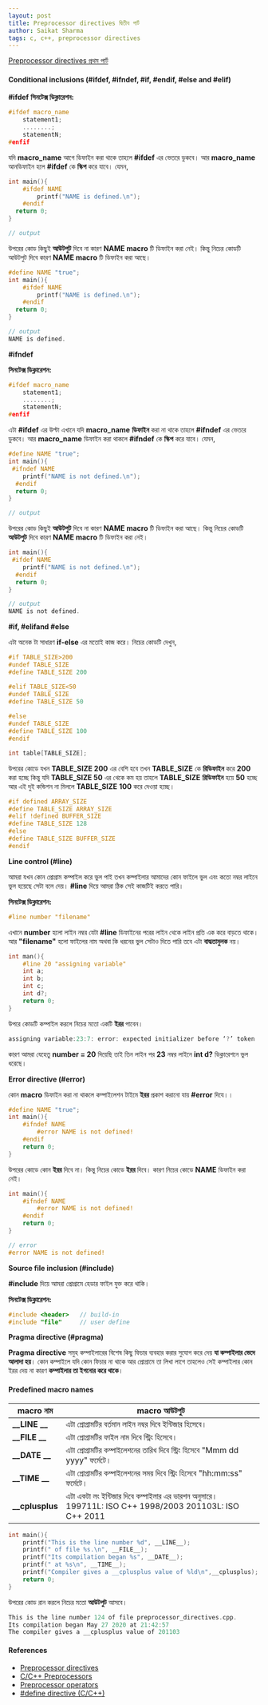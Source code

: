 ```yaml
---
layout: post
title: Preprocessor directives দ্বিতীয পার্ট 
author: Saikat Sharma
tags: c, c++, preprocessor directives
---
```


[Preprocessor directives প্রথম পার্ট](https://saikat-s.github.io/2020/05/27/Preprocessor-directives-part-one.html)

#### Conditional inclusions (#ifdef, #ifndef, #if, #endif, #else and #elif)
**#ifdef**
**সিনটেক্স ডিক্লারেশন:**
```c
#ifdef macro_name
    statement1;
    ........;
    statementN;
#enfif
```

যদি **macro_name** আগে ডিফাইন করা থাকে তাহলে **#ifdef** এর ভেতরে ডুকবে। আর **macro_name** আনডিফাইন হলে **#ifdef**  কে **স্কিপ** করে যাবে।  যেমন, 


```c
int main(){
    #ifdef NAME
        printf("NAME is defined.\n");
    #endif
  return 0;
}
```
```c
// output

```

উপরের কোড কিছুই **আউটপুট** দিবে না কারণ **NAME macro** টি ডিফাইন করা নেই। কিন্তু নিচের কোডটি আউটপুট দিবে কারণ  **NAME macro** টি ডিফাইন করা আছে। 

```c
#define NAME "true";
int main(){
    #ifdef NAME
	    printf("NAME is defined.\n");
    #endif
  return 0;
}
```
```c
// output
NAME is defined.
```

**#ifndef**

**সিনটেক্স ডিক্লারেশন:**
```c
#ifdef macro_name
    statement1;
    ........;
    statementN;
#enfif
```
এটা **#ifdef** এর উল্টা এখানে যদি  **macro_name** **ডিফাইন** করা না থাকে তাহলে **#ifndef** এর ভেতরে ডুকবে। আর **macro_name**  ডিফাইন করা থাকলে **#ifndef**  কে **স্কিপ** করে যাবে।  যেমন, 

```c
#define NAME "true";
int main(){
 #ifndef NAME
	printf("NAME is not defined.\n");
  #endif
  return 0;
}
```
```c
// output

```

উপরের কোড কিছুই **আউটপুট** দিবে না কারণ **NAME macro** টি ডিফাইন করা আছে। কিন্তু নিচের কোডটি **আউটপুট** দিবে কারণ  **NAME macro** টি  ডিফাইন করা নেই। 

```c
int main(){
 #ifdef NAME
	printf("NAME is not defined.\n");
  #endif
  return 0;
}
```
```c
// output
NAME is not defined.
```

**#if, #elifand #else**

এটা অনেক টা সাধারণ **if-else** এর মতোই কাজ করে। নিচের কোডটি দেখুন, 
```c
#if TABLE_SIZE>200
#undef TABLE_SIZE
#define TABLE_SIZE 200

#elif TABLE_SIZE<50
#undef TABLE_SIZE
#define TABLE_SIZE 50
 
#else
#undef TABLE_SIZE
#define TABLE_SIZE 100
#endif

int table[TABLE_SIZE]; 
```

উপরের কোডে যখন **TABLE_SIZE 200** এর বেশি হবে তখন **TABLE_SIZE** কে **রিডিফাইন** করে **200** করা হচ্ছে কিন্তু যদি **TABLE_SIZE 50** এর থেকে কম হয় তাহলে  **TABLE_SIZE**  **রিডিফাইন** হয়ে **50** হচ্ছে আর এই দুই কন্ডিশন না মিললে **TABLE_SIZE**  **100** করে দেওয়া হচ্ছে। 

```c
#if defined ARRAY_SIZE
#define TABLE_SIZE ARRAY_SIZE
#elif !defined BUFFER_SIZE
#define TABLE_SIZE 128
#else
#define TABLE_SIZE BUFFER_SIZE
#endif 
```

**Line control (#line)**

আমরা যখন কোন প্রোগ্রাম কম্পাইল করে ভুল পাই তখন কম্পাইলার আমাদের কোন ফাইলে ভুল এবং   কতো নম্বর লাইনে ভুল হয়েছে সেটা বলে দেয়। **#line** দিয়ে আমরা ঠিক সেই কাজটিই করতে পারি। 
 
**সিনটেক্স ডিক্লারেশন:**
```c
#line number "filename"
```
এখানে **number** হলো লাইন নম্বর যেটা **#line** ডিফাইনের পরের লাইন থেকে  লাইন প্রতি  এক করে বাড়তে থাকে। আর  **"filename"** হলো ফাইলের নাম অথবা কি ধরনের ভুল সেটাও দিতে পারি তবে এটা **বাদ্ধতামুলক** নয়। 
```c
int man(){
	#line 20 "assigning variable"
	int a;
	int b;
	int c;
	int d?;
	return 0;
}
```
উপরে কোডটি কম্পাইল করলে নিচের মতো একটি **ইরর** পাবেন। 
```c
assigning variable:23:7: error: expected initializer before ‘?’ token
```
কারণ আমরা যেহেতু  **number  = 20** দিয়েছি তাই তিন লাইন পর  **23** নম্বর লাইনে  **int d?** ডিক্লারেশনে ভুল ধরেছে।  

**Error directive (#error)**

 কোন **macro** ডিফাইন করা না থাকলে কম্পাইলেশন টাইমে  **ইরর** প্রকাশ করানো যায় **#error** দিযে।।
```c
#define NAME "true";
int main(){
	#ifndef NAME
	    #error NAME is not defined!
	#endif 
	return 0;
}
```
উপরের কোডে কোন **ইরর** দিবে না। কিন্তু নিচের কোডে **ইরর** দিবে। কারণ নিচের কোডে **NAME** ডিফাইন করা নেই। 
```c
int main(){
	#ifndef NAME
	    #error NAME is not defined!
	#endif 
	return 0;
}
```
```c
// error
#error NAME is not defined!
```

**Source file inclusion (#include)**

**#include** দিয়ে আমরা প্রোগ্রামে হেডার ফাইল যুক্ত করে থাকি। 

**সিনটেক্স ডিক্লারেশন:**
```c
#include <header>   // build-in 
#include "file"     // user define
```
**Pragma directive (#pragma)**

**Pragma directive** সমুহ কম্পাইলারের বিশেষ কিছু ফিচার ব্যবহার করার সুযোগ করে দেয় **যা কম্পাইলার ভেদে আলাদা হয়**। কোন কম্পাইলে যদি কোন  ফিচার  না থাকে আর প্রোগ্রামে তা লিখা লাগে তাহলেও সেই কম্পাইলার  কোন ইরর দেয় না কারণ **কম্পাইলার তা ইগনোর করে থাকে**। 

#### Predefined macro names
|macro নাম      |   macro আউটপুট    |
| ------ | ------ |
| **__LINE __** | এটা প্রোগ্রামটির বর্তমান লাইন নম্বর দিবে ইন্টিজার হিসেবে। |
| **__FILE __** | এটা প্রোগ্রামটির ফাইল নাম  দিবে স্ট্রিং হিসেবে।|
| **__DATE __**  | এটা প্রোগ্রামটির কম্পাইলেশনের তারিখ দিবে স্ট্রিং হিসেবে "Mmm dd yyyy" ফর্মেটে। |
| **__TIME __** | এটা প্রোগ্রামটির কম্পাইলেশনের সময় দিবে স্ট্রিং হিসেবে "hh:mm:ss" ফর্মেটে। |
| **__cplusplus** | এটা একটা লং ইন্টিজার দিবে কম্পাইলার এর ভারশন অনুসারে। 199711L: ISO C++ 1998/2003  201103L: ISO C++ 2011 |

```c
int main(){
	printf("This is the line number %d", __LINE__);
	printf(" of file %s.\n", __FILE__);
	printf("Its compilation began %s", __DATE__);
	printf(" at %s\n", __TIME__);
	printf("Compiler gives a __cplusplus value of %ld\n",__cplusplus);
	return 0;
}
```
উপরের কোড রান করলে নিচের মতো **আউটপুট** আসবে। 
```c
This is the line number 124 of file preprocessor_directives.cpp.
Its compilation began May 27 2020 at 21:42:57
The compiler gives a __cplusplus value of 201103
```

#### References
* [Preprocessor directives](http://www.cplusplus.com/doc/tutorial/preprocessor/)
* [C/C++ Preprocessors](https://www.geeksforgeeks.org/cc-preprocessors/)
* [Preprocessor operators](https://docs.microsoft.com/en-us/cpp/preprocessor/preprocessor-operators?view=vs-2019)
* [#define directive (C/C++)](https://docs.microsoft.com/en-us/cpp/preprocessor/hash-define-directive-c-cpp?view=vs-2019)

